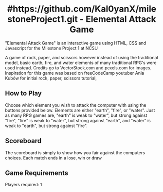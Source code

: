 <h1 align="center">#https://github.com/Kal0yanX/milestoneProject1.git - Elemental Attack Game</h1>

<p>"Elemental Attack Game" is an interactive game using HTML, CSS and Javascript for the Milestone Project 1 at NCSU</p>

<p>A game of rock, paper, and scissors however instead of using the traditional model, basic earth, fire, and water elements of many traditional RPG's were used instead.  Credits go to VectorStock.com and pexels.com for images.  Inspiration for this game was based on freeCodeCamp youtuber Ania Kubów for initial rock, paper, scissors tutorial, </p>

<h2>How to Play</h2>
<p>Choose which element you wish to attack the computer with using the buttons provided below.  Elements are either "earth", "fire", or "water".  Just as many RPG games are, "earth" is weak to "water", but strong against "fire", "fire" is weak to "water", but strong against "earth", and "water" is weak to "earth", but strong against "fire".</p>

<h2>Scoreboard</h2>
<p>The scoreboard is simply to show how you fair against the computers choices.  Each match ends in a lose, win or draw</p>

<h2>Game Requirements</h2>
<p>Players required: 1</p>